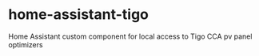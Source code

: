 # home-assistant-tigo
Home Assistant custom component for local access to Tigo CCA pv panel optimizers
